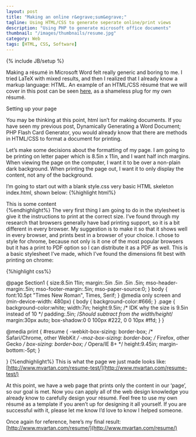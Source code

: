 ```yaml
---
layout: post
title: "Making an online r&egrave;sum&egrave;"
tagline: Using HTML/CSS to generate seperate online/print views
description: "Using PHP to generate microsoft office documents"
thumbnail: "/images/thumbnails/resume.jpg"
category: Web
tags: [HTML, CSS, Software]
---
```

{% include JB/setup %}

Making a résumé in Microsoft Word felt really generic and boring to me. I tried LaTeX with mixed results, and then I realized that I already know a markup language: HTML. An example of an HTML/CSS résumé that we will cover in this post can be seen [here](http://www.mvartan.com/resume), as a shameless plug for my own résumé.

Setting up your page

You may be thinking at this point, html isn’t for making documents. If you have seen my previous post, Dynamically Generating a Word Document; PHP Flash Card Generator, you would already know that there are methods in HTML/CSS to format a document for printing.

Let’s make some decisions about the formatting of my page. I am going to be printing on letter paper which is 8.5in x 11in, and I want half inch margins. When viewing the page on the computer, I want it to be over a non-plain dark background. When printing the page out, I want it to only display the content, not any of the background.

I’m going to start out with a blank style.css very basic HTML skeleton index.html, shown below:
{%highlight html%}
<!DOCTYPE html>
<html>
<head>
    <meta charset="UTF-8">
    <title>Resume</title>
    <link href="style.css" rel="stylesheet" type="text/css">
</head>
<body>
    <div class="page">
        <div class="resume"> 
            This is some content
        </div>
    </div>
</body>
</html>
{%endhighlight%}
The very first thing I am going to do in the stylesheet is give it the instructions to print at the correct size. I’ve found through my research that browsers generally have bad printing support, so it is a bit different in every browser. My suggestion is to make it so that it shows well in every browser, and prints best in a browser of your choice. I chose to style for chrome, because not only is it one of the most popular browsers but it has a print to PDF option so I can distribute it as a PDF as well. This is a basic stylesheet I’ve made, which I’ve found the dimensions fit best with printing on chrome:

{%highlight css%}

@page Section1 {
	size:8.5in 11in; 
	margin:.5in .5in .5in .5in; 
	mso-header-margin:.5in; 
	mso-footer-margin:.5in; 
	mso-paper-source:0;
}
body {
	font:10.5pt "Times New Roman", Times, Serif;
}
@media only screen and (min-device-width: 480px) {
  body {
    background-color:#666;
  }
  .page {
		  background-color:white;
		  width:7in;
		  height:9.5in; /* IDK why the size is 9.5in instead of 10 */
		  padding:.5in; /*Should subtract from the width/height*/
		  margin:30px auto;
		  box-shadow:0 0 100px #222, 0 0 10px #ffd;
	 }
}

@media print {
	#resume {
		-webkit-box-sizing: border-box; /* Safari/Chrome, other WebKit */
		-moz-box-sizing: border-box;    /* Firefox, other Gecko */
		box-sizing: border-box;         /* Opera/IE 8+ */
		height:9.45in;
		margin-bottom:-5pt;
	}

}
{%endhighlight%}
This is what the page we just made looks like:
[http://www.mvartan.com/resume-test/](http://www.mvartan.com/resume-test/)

At this point, we have a web page that prints only the content in our ‘page’, so our goal is met. Now you can apply all of the web design knowledge you already know to carefully design your résumé. Feel free to use my own résumé as a template if you aren’t up for designing it all yourself. If you are successful with it, please let me know I’d love to know I helped someone.

Once again for reference, here’s my final result:
[http://www.mvartan.com/resume/](http://www.mvartan.com/resume/)
